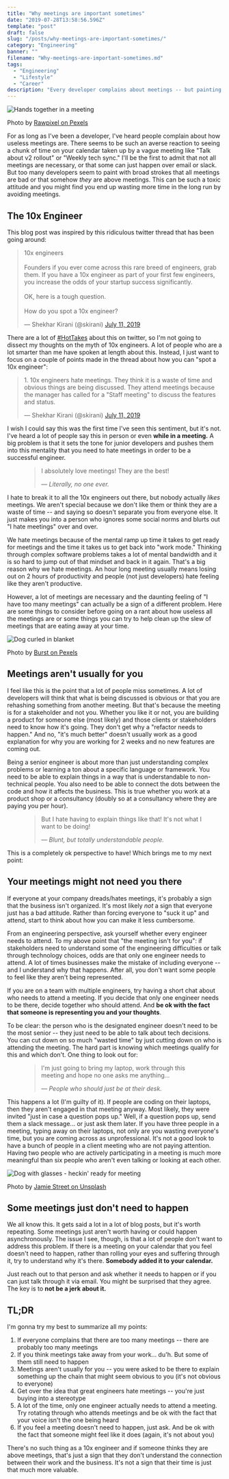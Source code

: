 ```yaml
---
title: "Why meetings are important sometimes"
date: "2019-07-28T13:58:56.596Z"
template: "post"
draft: false
slug: "/posts/why-meetings-are-important-sometimes/"
category: "Engineering"
banner: ""
filename: "Why-meetings-are-important-sometimes.md"
tags:
  - "Engineering"
  - "Lifestyle"
  - "Career"
description: "Every developer complains about meetings -- but painting with broad strokes of 'meetings are useless' can be toxic. There are some things you should ask yourself before going into a meeting."
---
```


![Hands together in a meeting](https://i.imgur.com/5T7dLNf.jpg)
<aside>Photo by <a href="https://www.pexels.com/@rawpixel">Rawpixel on Pexels</a></aside>

For as long as I've been a developer, I've heard people complain about how useless meetings are.
There seems to be such an averse reaction to seeing a chunk of time on your calendar taken up by a vague meeting like "Talk about v2 rollout" or "Weekly tech sync."
I'll be the first to admit that not all meetings are necessary, or that some can just happen over email or slack.
But too many developers seem to paint with broad strokes that all meetings are bad or that somehow _they_ are above meetings.
This can be such a toxic attitude and you might find you end up wasting more time in the long run by avoiding meetings.

## The 10x Engineer

This blog post was inspired by this ridiculous twitter thread that has been going around:

<blockquote class="twitter-tweet"><p lang="en" dir="ltr">10x engineers<br><br>Founders if you ever come across this rare breed of engineers, grab them. If you have a 10x engineer as part of your first few engineers, you increase the odds of your startup success significantly.<br><br>OK, here is a tough question.<br><br>How do you spot a 10x engineer?</p>&mdash; Shekhar Kirani (@skirani) <a href="https://twitter.com/skirani/status/1149302828420067328?ref_src=twsrc%5Etfw">July 11, 2019</a></blockquote>

There are a lot of [#HotTakes](https://twitter.com/search?q=10X%20engineer) about this on twitter, so I'm not going to dissect my thoughts on the myth of 10x engineers.
A lot of people who are a lot smarter than me have spoken at length about this.
Instead, I just want to focus on a couple of points made in the thread about how you can "spot a 10x engineer":

<blockquote class="twitter-tweet" data-conversation="none"><p lang="en" dir="ltr">1. 10x engineers hate meetings. They think it is a waste of time and obvious things are being discussed. They attend meetings because the manager has called for a &quot;Staff meeting&quot; to discuss the features and status.</p>&mdash; Shekhar Kirani (@skirani) <a href="https://twitter.com/skirani/status/1149302830345248769?ref_src=twsrc%5Etfw">July 11, 2019</a></blockquote>

I wish I could say this was the first time I've seen this sentiment, but it's not.
I've heard a lot of people say this in person or even <strong>while in a meeting.</strong>
A big problem is that it sets the tone for junior developers and pushes them into this mentality that you need to hate meetings in order to be a successful engineer.

<figure>
  <blockquote>
    <p>I absolutely love meetings! They are the best!</p>
    <footer>
      <cite>— Literally, no one ever.</cite>
    </footer>
  </blockquote>
</figure>

I hate to break it to all the 10x engineers out there, but nobody actually _likes_ meetings.
We aren't special because we don't like them or think they are a waste of time -- and saying so doesn't separate you from everyone else.
It just makes you into a person who ignores some social norms and blurts out "I hate meetings" over and over.

We hate meetings because of the mental ramp up time it takes to get ready for meetings and the time it takes us to get back into "work mode."
Thinking through complex software problems takes a lot of mental bandwidth and it is so hard to jump out of that mindset and back in it again.
That's a big reason why we hate meetings.
An hour long meeting usually means losing out on 2 hours of productivity and people (not just developers) hate feeling like they aren't productive.

However, a lot of meetings are necessary and the daunting feeling of "I have too many meetings" can actually be a sign of a different problem.
Here are some things to consider before going on a rant about how useless all the meetings are or some things you can try to help clean up the slew of meetings that are eating away at your time.

![Dog curled in blanket](https://i.imgur.com/6lAwUdz.jpg)
<aside>Photo by <a href="https://www.pexels.com/@burst">Burst on Pexels</a></aside>

## Meetings aren't usually for you

I feel like this is the point that a lot of people miss sometimes.
A lot of developers will think that what is being discussed is obvious or that you are rehashing something from another meeting.
But that's because the meeting is for a stakeholder and not you.
Whether you like it or not, you are building a product for someone else (most likely) and those clients or stakeholders need to know how it's going.
They don't get why a "refactor needs to happen."
And no, "it's much better" doesn't usually work as a good explanation for why you are working for 2 weeks and no new features are coming out.

Being a senior engineer is about more than just understanding complex problems or learning a ton about a specific language or framework.
You need to be able to explain things in a way that is understandable to non-technical people.
You also need to be able to connect the dots between the code and how it affects the business.
This is true whether you work at a product shop or a consultancy (doubly so at a consultancy where they are paying you per hour).

<figure>
  <blockquote>
    <p>But I hate having to explain things like that! It's not what I want to be doing!</p>
    <footer>
      <cite>— Blunt, but totally understandable people.</cite>
    </footer>
  </blockquote>
</figure>

This is a completely ok perspective to have!
Which brings me to my next point:

## Your meetings might not need you there

If everyone at your company dreads/hates meetings, it's probably a sign that the business isn't organized.
It's most likely _not_ a sign that everyone just has a bad attitude.
Rather than forcing everyone to "suck it up" and attend, start to think about how you can make it less cumbersome.

From an engineering perspective, ask yourself whether every engineer needs to attend.
To my above point that "the meeting isn't for you": if stakeholders need to understand some of the engineering difficulties or talk through technology choices, odds are that only one engineer needs to attend. 
A lot of times businesses make the mistake of including everyone -- and I understand why that happens.
After all, you don't want some people to feel like they aren't being represented.

If you are on a team with multiple engineers, try having a short chat about who needs to attend a meeting.
If you decide that only one engineer needs to be there, decide together who should attend.
And <strong>be ok with the fact that someone is representing you and your thoughts</strong>.

To be clear: the person who is the designated engineer doesn't need to be the most senior -- they just need to be able to talk about tech decisions.
You can cut down on so much "wasted time" by just cutting down on who is attending the meeting.
The hard part is knowing which meetings qualify for this and which don't.
One thing to look out for:

<figure>
  <blockquote>
    <p>I'm just going to bring my laptop, work through this meeting and hope no one asks me anything...</p>
    <footer>
      <cite>— People who should just be at their desk.</cite>
    </footer>
  </blockquote>
</figure>

This happens a lot (I'm guilty of it).
If people are coding on their laptops, then they aren't engaged in that meeting anyway.
Most likely, they were invited "just in case a question pops up."
Well, if a question pops up, send them a slack message... or just ask them later.
If you have three people in a meeting, typing away on their laptops, not only are you wasting everyone's time, but you are coming across as unprofessional.
It's not a good look to have a bunch of people in a client meeting who are not paying attention.
Having two people who are actively participating in a meeting is much more meaningful than six people who aren't even talking or looking at each other.

![Dog with glasses - heckin' ready for meeting](https://i.imgur.com/exeViku.jpg)
<aside>Photo by <a href="https://unsplash.com/@jamie452">Jamie Street on Unsplash</a></aside>

## Some meetings just don't need to happen

We all know this.
It gets said a lot in a lot of blog posts, but it's worth repeating.
Some meetings just aren't worth having or could happen asynchronously.
The issue I see, though, is that a lot of people don't want to address this problem.
If there is a meeting on your calendar that you feel doesn't need to happen, rather than rolling your eyes and suffering through it, try to understand why it's there.
<strong>Somebody added it to your calendar.</strong>

Just reach out to that person and ask whether it needs to happen or if you can just talk through it via email.
You might be surprised that they agree.
The key is to <strong>not be a jerk about it.</strong>

## TL;DR

I'm gonna try my best to summarize all my points:
1. If everyone complains that there are too many meetings -- there are probably too many meetings
1. If you think meetings take away from your work... du'h. But some of them still need to happen
1. Meetings aren't usually for you -- you were asked to be there to explain something up the chain that might seem obvious to you (it's not obvious to everyone)
1. Get over the idea that great engineers hate meetings -- you're just buying into a stereotype
1. A lot of the time, only one engineer actually needs to attend a meeting. Try rotating through who attends meetings and be ok with the fact that your voice isn't the one being heard
1. If you feel a meeting doesn't need to happen, just ask.  And be ok with the fact that someone might feel like it does (again, it's not about you)

There's no such thing as a 10x engineer and if someone thinks they are above meetings, that's just a sign that they don't understand the connection between their work and the business.
It's not a sign that their time is just that much more valuable.
